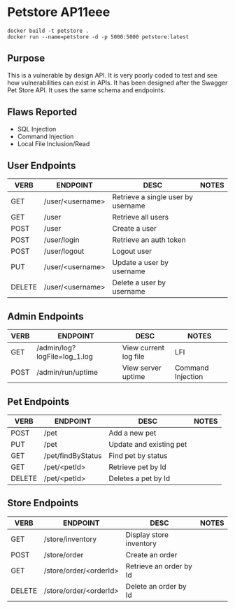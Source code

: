 
# Petstore AP11eee 
```
docker build -t petstore .
docker run --name=petstore -d -p 5000:5000 petstore:latest
```

## Purpose
This is a vulnerable by design API.  It is very poorly coded to test and see how vulnerabilities can exist in APIs.  It has been designed after the Swagger Pet Store API.  It uses the same schema and endpoints. 

## Flaws Reported
 - SQL Injection
 - Command Injection
 - Local File Inclusion/Read

## User Endpoints
|VERB|ENDPOINT|DESC|NOTES|
|----|---|---|---|
|GET |/user/\<username>   |Retrieve a single user  by username|   |
|GET |/user   |Retrieve all users   |   |
|POST|/user   |Create a user|   |
|POST|/user/login   |Retrieve an auth token|   |
|POST|/user/logout   |Logout user|   |
|PUT|/user/\<username>   |Update a user by username|   |
|DELETE|/user/\<username>   |Delete a user by username|   |


## Admin Endpoints
|VERB|ENDPOINT|DESC|NOTES|
|----|---|---|---|
|GET|/admin/log?logFile=log_1.log|View current log file|LFI|
|POST|/admin/run/uptime|View server uptime|Command Injection|



## Pet Endpoints
|VERB|ENDPOINT|DESC|NOTES|
|----|---|---|---|
|POST|/pet|Add a new pet||
|PUT|/pet|Update and existing pet||
|GET|/pet/findByStatus|Find pet by status||
|GET|/pet/\<petId>|Retrieve pet by Id||
|DELETE|/pet/\<petId>|Deletes a pet by Id||

## Store Endpoints
|VERB|ENDPOINT|DESC|NOTES|
|----|---|---|---|
|GET|/store/inventory|Display store inventory||
|POST|/store/order|Create an order||
|GET|/store/order/\<orderId>|Retrieve an order by Id||
|DELETE|/store/order/\<orderId>|Delete an order by Id||
